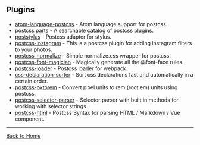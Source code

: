 ## Plugins

- [atom-language-postcss](https://github.com/azat-io/atom-language-postcss) - Atom language support for postcss.
- [postcss parts](https://www.postcss.parts) - A searchable catalog of postcss plugins.
- [poststylus](https://github.com/seaneking/poststylus) - Postcss adapter for stylus.
- [postcss-instagram](https://github.com/azat-io/postcss-instagram) - This is a postcss plugin for adding instagram filters to your photos.
- [postcss-normalize](https://github.com/jonathantneal/postcss-normalize) - Simple normalize.css wrapper for postcss.
- [postcss-font-magician](https://github.com/jonathantneal/postcss-font-magician) - Magically generate all the @font-face rules.
- [postcss-loader](https://github.com/postcss/postcss-loader) - Postcss loader for webpack.
- [css-declaration-sorter](https://github.com/Siilwyn/css-declaration-sorter) - Sort css declarations fast and automatically in a certain order.
- [postcss-pxtorem](https://github.com/cuth/postcss-pxtorem) - Convert pixel units to rem (root em) units using postcss.
- [postcss-selector-parser](https://github.com/postcss/postcss-selector-parser) - Selector parser with built in methods for working with selector strings.
- [postcss-html](https://github.com/gucong3000/postcss-html) - Postcss Syntax for parsing HTML / Markdown / Vue component.

---
[Back to Home](https://github.com/jdrgomes/awesome-postcss)